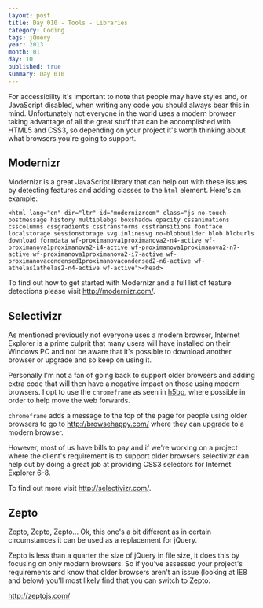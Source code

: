 ```yaml
---
layout: post
title: Day 010 - Tools - Libraries
category: Coding
tags: jQuery
year: 2013
month: 01
day: 10
published: true
summary: Day 010
---
```


For accessibility it's important to note that people may have styles and, or JavaScript disabled, when writing any code you should always bear this in mind. Unfortunately not everyone in the world uses a modern browser taking advantage of all the great stuff that can be accomplished with HTML5 and CSS3, so depending on your project it's worth thinking about what browsers you're going to support.


## Modernizr

Modernizr is a great JavaScript library that can help out with these issues by detecting features and adding classes to the `html` element. Here's an example:

	<html lang="en" dir="ltr" id="modernizrcom" class="js no-touch postmessage history multiplebgs boxshadow opacity cssanimations csscolumns cssgradients csstransforms csstransitions fontface localstorage sessionstorage svg inlinesvg no-blobbuilder blob bloburls download formdata wf-proximanova1proximanova2-n4-active wf-proximanova1proximanova2-i4-active wf-proximanova1proximanova2-n7-active wf-proximanova1proximanova2-i7-active wf-proximanovacondensed1proximanovacondensed2-n6-active wf-athelas1athelas2-n4-active wf-active"><head>

To find out how to get started with Modernizr and a full list of feature detections please visit <http://modernizr.com/>.


## Selectivizr

As mentioned previously not everyone uses a modern browser, Internet Explorer is a prime culprit that many users will have installed on their Windows PC and not be aware that it's possible to download another browser or upgrade and so keep on using it.

Personally I'm not a fan of going back to support older browsers and adding extra code that will then have a negative impact on those using modern browsers. I opt to use the `chromeframe` as seen in [h5bp](https://github.com/h5bp/html5-boilerplate/blob/master/index.html), where possible in order to help move the web forwards.

 `chromeframe` adds a message to the top of the page for people using older browsers to go to <http://browsehappy.com/> where they can upgrade to a modern browser.

However, most of us have bills to pay and if we're working on a project where the client's requirement is to support older browsers selectivizr can help out by doing a great job at providing CSS3 selectors for Internet Explorer 6-8.

To find out more visit <http://selectivizr.com/>.


## Zepto

Zepto, Zepto, Zepto... Ok, this one's a bit different as in certain circumstances it can be used as a replacement for jQuery.

Zepto is less than a quarter the size of jQuery in file size, it does this by focusing on only modern browsers. So if you've assessed your project's requirements and know that older browsers aren't an issue (looking at IE8 and below) you'll most likely find that you can switch to Zepto.

<http://zeptojs.com/>